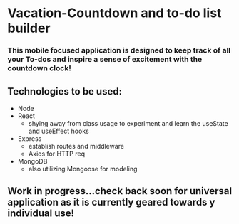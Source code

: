 # Vacation-Countdown and to-do list builder

### This mobile focused application is designed to keep track of all your To-dos and inspire a sense of excitement with the countdown clock!

## Technologies to be used:
  * Node
  * React
    * shying away from class usage to experiment and learn the useState and useEffect hooks
  * Express
    * establish routes and middleware
    * Axios for HTTP req
  * MongoDB
    * also utilizing Mongoose for modeling
  
## Work in progress...check back soon for universal application as it is currently geared towards y individual use!
